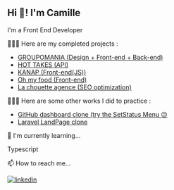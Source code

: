 ## Hi 👋! I'm Camille

I'm a Front End Developer

👨🏾‍💻 Here are my completed projects :

- [GROUPOMANIA (Design + Front-end + Back-end)](https://github.com/sparkddr/GROUPOMANIA-CAMARA-CAMILLE)
- [HOT TAKES (API)](https://github.com/sparkddr/HotTakesGlobalRepo-CC)
- [KANAP (Front-end(JS))](https://github.com/sparkddr/P5-Dev-Web-Kanap-master)
- [Oh my food (Front-end)](https://github.com/sparkddr/CamaraCamille_3_19012022)
- [La chouette agence (SEO optimization)](https://github.com/sparkddr/P4_CC)

👨🏾‍💻 Here are some other works I did to practice :
- [GitHub dashboard clone (try the SetStatus Menu 😉](https://github-dash-copy.netlify.app/)
- [Laravel LandPage clone](https://larav-training.netlify.app/)



🧠 I'm currently learning...

Typescript

📫 How to reach me...

[![linkedin](https://img.shields.io/badge/linkedin-0A66C2?style=for-the-badge&logo=linkedin&logoColor=white)](https://www.linkedin.com/in/camillecamara/)
